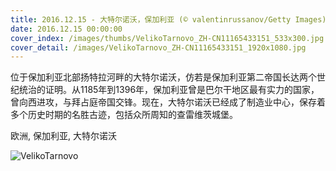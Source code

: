 ```yaml
---
title: 2016.12.15 - 大特尔诺沃，保加利亚 (© valentinrussanov/Getty Images)
date: 2016.12.15 00:00:00
cover_index: /images/thumbs/VelikoTarnovo_ZH-CN11165433151_533x300.jpg
cover_detail: /images/VelikoTarnovo_ZH-CN11165433151_1920x1080.jpg
---
```


位于保加利亚北部扬特拉河畔的大特尔诺沃，仿若是保加利亚第二帝国长达两个世纪统治的证明。从1185年到1396年，保加利亚曾是巴尔干地区最有实力的国家，曾向西进攻，与拜占庭帝国交锋。现在，大特尔诺沃已经成了制造业中心，保存着多个历史时期的名胜古迹，包括众所周知的查雷维茨城堡。

欧洲, 保加利亚, 大特尔诺沃

![VelikoTarnovo](/images/VelikoTarnovo_ZH-CN11165433151_1920x1080.jpg)
